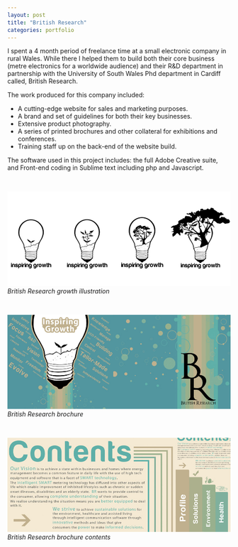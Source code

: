 ```yaml
---
layout: post
title: "British Research"
categories: portfolio
---
```


I spent a 4 month period of freelance time at a small electronic company in rural Wales. While there I helped them to build both their core business (metre electronics for a worldwide audience) and their R&D department in partnership with the University of South Wales Phd department in Cardiff called, British Research.

The work produced for this company included:

* A cutting-edge website for sales and marketing purposes.
* A brand and set of guidelines for both their key businesses.
* Extensive product photography.
* A series of printed brochures and other collateral for exhibitions and conferences.
* Training staff up on the back-end of the website build.

The software used in this project includes: the full Adobe Creative suite, and  Front-end coding in Sublime text including php and Javascript.

<br />

![British Research growth illustration](https://github.com/Erioldoesdesign/erioldoesdesign.github.io/blob/master/images/kigg-print-1.jpeg?raw=true "British Research growth illustration")
*British Research growth illustration*

<br />

![British Research brochure](https://github.com/Erioldoesdesign/erioldoesdesign.github.io/blob/master/images/kigg-print-3.jpeg?raw=true "British Research brochure")
*British Research brochure*


<br />

![British Research brochure contents](https://github.com/Erioldoesdesign/erioldoesdesign.github.io/blob/master/images/kigg-print-4.jpeg?raw=true "British Research brochure contents")
*British Research brochure contents*

